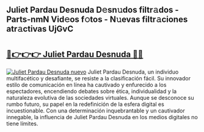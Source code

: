 ## Juliet Pardau Desnuda D𝚎sn𝚞dos filtr𝚊dos - Parts-nmN Vid𝚎os f𝚘tos - N𝚞evas filtr𝚊ciones atr𝚊ctivas UjGvC

# <h2><a href="http://mb2gln.tromn.icu/?c=Juliet+Pardau+Desnuda">🔗👉👉👉 Juliet Pardau Desnuda 🔗🔗</a></h2>

[![Juliet Pardau Desnuda nuevo](https://i.imgur.com/pEAQMta.gif)](http://mb2gln.tromn.icu/?c=Juliet+Pardau+Desnuda)
Juliet Pardau Desnuda, un individuo multifacético y desafiante, se resiste a la clasificación fácil. Su innovador estilo de comunicación en línea ha cautivado y enfurecido a los espectadores, encendiendo debates sobre ética, individualidad y la naturaleza evolutiva de las sociedades virtuales. Aunque se desconoce su rumbo futuro, su papel en la redefinición de la esfera digital es incuestionable. Con una determinación inquebrantable y un cautivador innegable, la influencia de Juliet Pardau Desnuda en los medios digitales no tiene límites.
